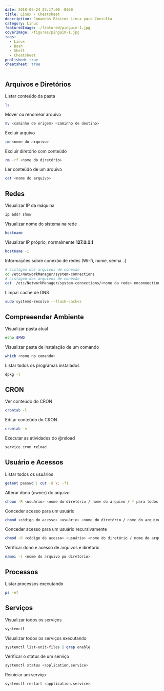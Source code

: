 ```yaml
---
date: 2018-09-24 22:17:00 -0300
title: Linux - Cheatsheet
description: Comandos Básicos Linux para Consulta
category: Linux
featuredImage: ./featured/pinguim-1.jpg
coverImage: /figures/pinguim-1.jpg
tags:
  - Linux
  - Bash
  - Shell
  - Cheatsheet
published: true
cheatsheet: true
---
```


## Arquivos e Diretórios

Listar conteúdo da pasta

```bash
ls
```

Mover ou renomear arquivo

```bash
mv <caminho de origem> <caminho de destino>
```

Excluir arquivo

```bash
rm <nome do arquivo>
```

Excluir diretório com conteúdo

```bash
rm -rf <nome do diretório>
```

Ler conteúdo de um arquivo

```bash
cat <nome do arquivo>
```

## Redes

Visualizar IP da máquina

```bash
ip addr show
```

Visualizar nome do sistema na rede

```bash
hostname
```

Visualizar IP próprio, normalmente **127.0.0.1**

```bash
hostname -i
```

Informações sobre conexão de redes (Wi-fi, nome, senha...)

```bash
# Listagem dos arquivos de conexão
cd /etc/NetworkManager/system-connections
# Listagem dos arquivos de conexão
cat  /etc/NetworkManager/system-connections/<nome da rede>.nmconnection
```

Limpar cache de DNS

```bash
sudo systemd-resolve --flush-caches
```

## Compreeender Ambiente

Visualizar pasta atual

```bash
echo $PWD
```

Visualizar pasta de instalação de um comando

```bash
which <nome no comando>
```

Listar todos os programas instalados

```bash
dpkg -l
```

## CRON

Ver conteúdo do CRON

```bash
crontab -l
```

Editar conteúdo do CRON

```bash
crontab -e
```

Executar as atividades do @reload

```bash
service cron reload
```

## Usuário e Acessos

Listar todos os usuários

```bash
getent passwd | cut -d \: -f1
```

Alterar dono (owner) do arquivo

```bash
chown -R <usuário> <nome do diretório / nome do arquivo / * para todos os arquivos>
```

Conceder acesso para um usuário

```bash
chmod <código do acesso> <usuário> <nome do diretório / nome do arquivo / * para todos os arquivos>
```

Conceder acesso para um usuário recursivamente

```bash
chmod -R <código do acesso> <usuário> <nome do diretório / nome do arquivo / * para todos os arquivos>
```

Verificar dono e acesso de arquivos e diretório

```bash
namei -l <nome do arquivo pu diretório>
```

## Processos

Listar processos executando

```bash
ps -ef
```

## Serviços

Visualizar todos os serviços

```bash
systemctl
```

Visualizar todos os serviços executando

```bash
systemctl list-unit-files | grep enable
```

Verificar o status de um serviço

```bash
systemctl status <application.service>
```

Reiniciar um serviço

```bash
systemctl restart <application.service>
```
